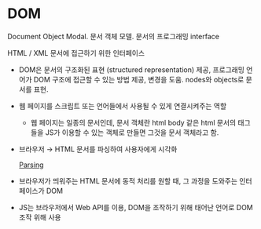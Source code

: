 # DOM

Document Object Modal. 문서 객체 모델. 문서의 프로그래밍 interface

HTML / XML 문서에 접근하기 위한 인터페이스

- DOM은 문서의 구조화된 표현 (structured representation) 제공, 프로그래밍 언어가 DOM 구조에 접근할 수 있는 방법 제공, 변경을 도움. nodes와 objects로 문서를 표현.
- 웹 페이지를 스크립트 또는 언어들에서 사용될 수 있게 연결시켜주는 역할
    - 웹 페이지는 일종의 문서인데, 문서 객체란 html body 같은 html 문서의 태그들을 JS가 이용할 수 있는 객체로 만들면 그것을 문서 객체라고 함.
- 브라우저 → HTML 문서를 파싱하여 사용자에게 시각화
    
    [Parsing](https://www.notion.so/Parsing-eb51d0d020414831804c77828ebdd106)
    
- 브라우저가 띄워주는 HTML 문서에 동적 처리를 원할 때, 그 과정을 도와주는 인터페이스가 DOM
- JS는 브라우저에서 Web API를 이용, DOM을 조작하기 위해 태어난 언어로 DOM 조작 위해 사용
